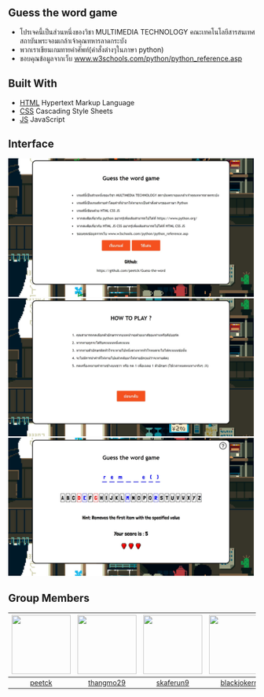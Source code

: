 ## Guess the word game
* โปรเจคนี้เป็นส่วนหนึ่งของวิชา MULTIMEDIA TECHNOLOGY
คณะเทคโนโลยีสารสนเทศ สถาบันพระจอมเกล้าเจ้าคุณทหารลาดกระบัง
* พวกเราเขียนเกมทายคําศัพท์(คําสั่งต่างๆในภาษา python)
* ขอบคุณข้อมูลจากเว็บ www.w3schools.com/python/python_reference.asp
## Built With
* <a href="https://en.wikipedia.org/wiki/HTML" target="_blank">HTML</a> Hypertext Markup Language
* <a href="https://en.wikipedia.org/wiki/Cascading_Style_Sheets" target="_blank">CSS</a> Cascading Style Sheets 
* <a href="https://en.wikipedia.org/wiki/JavaScript" target="_blank">JS</a> JavaScript
## Interface
<img src="image/pic1.jpg" alt="drawing" width="500"/>
<img src="image/pic2.jpg" alt="drawing" width="500"/>
<img src="image/pic3.jpg" alt="drawing" width="500"/>

## Group Members
 |<img src="https://avatars1.githubusercontent.com/u/42176460?s=460&v=4" width="120px" height="120px">|<img src="https://avatars0.githubusercontent.com/u/41448294?s=460&v=4" width="120px" height="120px">|<img src="https://avatars1.githubusercontent.com/u/43022322?s=460&v=4" width="120px" height="120px">|<img src="https://avatars2.githubusercontent.com/u/42561981?s=460&v=4" width="120px" height="120px">|<img src="https://avatars2.githubusercontent.com/u/42958740?s=460&v=4" width="120px" height="120px">|
 |:---:|:---:|:---:|:---:|:--:|
|[peetck](https://github.com/peetck)|[thangmo29](https://github.com/thangmo29)|[skaferun9](https://github.com/skaferun9)|[blackjokerr](https://github.com/blackjokerrr)|[nnotex99](https://github.com/nnotex99)|

